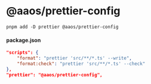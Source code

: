 # @aaos/prettier-config

```
pnpm add -D prettier @aaos/prettier-config
```

#### package.json

```json
"scripts": {
    "format": "prettier 'src/**/*.ts' --write",
    "format:check": "prettier 'src/**/*.ts' --check"
},
"prettier": "@aaos/prettier-config",
```
